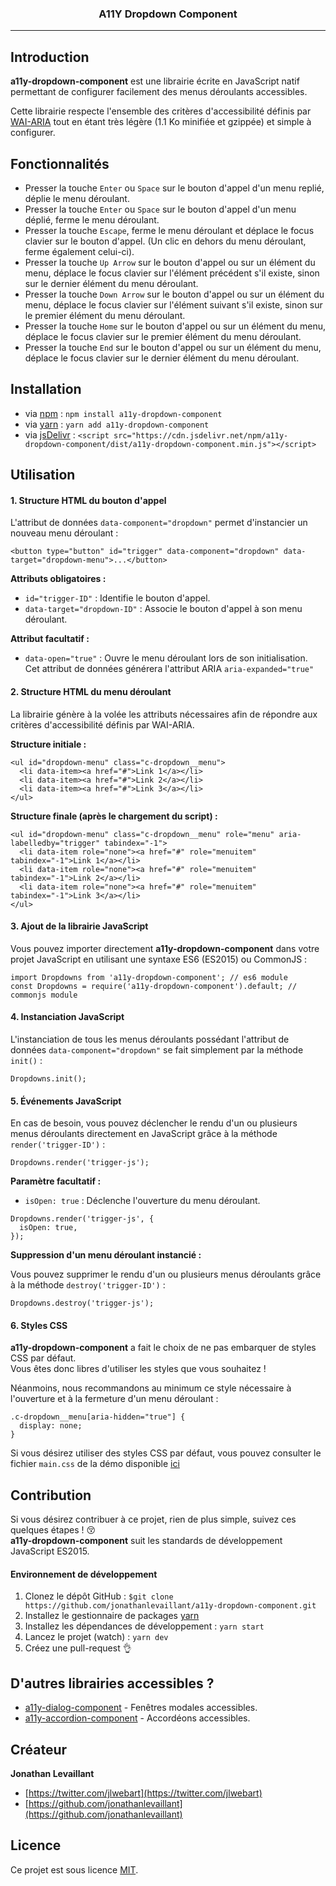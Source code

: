 <h3 align="center">A11Y Dropdown Component</h3>

---

## Introduction

**a11y-dropdown-component** est une librairie écrite en JavaScript natif permettant de configurer facilement des
menus déroulants accessibles.

Cette librairie respecte l'ensemble des critères d'accessibilité définis par 
[WAI-ARIA](https://www.w3.org/TR/wai-aria-practices-1.1/#menubutton) tout en étant très légère (1.1 Ko minifiée et gzippée)
et simple à configurer.

## Fonctionnalités

- Presser la touche `Enter` ou `Space` sur le bouton d'appel d'un menu replié, déplie le menu déroulant.
- Presser la touche `Enter` ou `Space` sur le bouton d'appel d'un menu déplié, ferme le menu déroulant.
- Presser la touche `Escape`, ferme le menu déroulant et déplace le focus clavier sur le bouton d'appel. (Un clic en 
dehors du menu déroulant, ferme également celui-ci).
- Presser la touche `Up Arrow` sur le bouton d'appel ou sur un élément du menu, déplace le focus clavier sur l'élément
précédent s'il existe, sinon sur le dernier élément du menu déroulant.
- Presser la touche `Down Arrow` sur le bouton d'appel ou sur un élément du menu, déplace le focus clavier sur l'élément
suivant s'il existe, sinon sur le premier élément du menu déroulant.
- Presser la touche `Home` sur le bouton d'appel ou sur un élément du menu, déplace le focus clavier sur le premier élément du menu déroulant.
- Presser la touche `End` sur le bouton d'appel ou sur un élément du menu, déplace le focus clavier sur le dernier élément du menu déroulant.

## Installation

- via [npm](https://www.npmjs.com/) : `npm install a11y-dropdown-component`
- via [yarn](https://yarnpkg.com/lang/en/) : `yarn add a11y-dropdown-component`
- via [jsDelivr](https://www.jsdelivr.com/) : `<script src="https://cdn.jsdelivr.net/npm/a11y-dropdown-component/dist/a11y-dropdown-component.min.js"></script>`

## Utilisation

#### 1. Structure HTML du bouton d'appel

L'attribut de données `data-component="dropdown"` permet d'instancier un nouveau menu déroulant :

```
<button type="button" id="trigger" data-component="dropdown" data-target="dropdown-menu">...</button>
```

**Attributs obligatoires :**

- `id="trigger-ID"` : Identifie le bouton d'appel.
- `data-target="dropdown-ID"` : Associe le bouton d'appel à son menu déroulant.

**Attribut facultatif :**

- `data-open="true"` : Ouvre le menu déroulant lors de son initialisation.  
Cet attribut de données générera l'attribut ARIA `aria-expanded="true"` 

#### 2. Structure HTML du menu déroulant

La librairie génère à la volée les attributs nécessaires afin de répondre aux critères d'accessibilité 
définis par WAI-ARIA.

**Structure initiale :**

```
<ul id="dropdown-menu" class="c-dropdown__menu">
  <li data-item><a href="#">Link 1</a></li>
  <li data-item><a href="#">Link 2</a></li>
  <li data-item><a href="#">Link 3</a></li>
</ul>
```

**Structure finale (après le chargement du script) :**

```
<ul id="dropdown-menu" class="c-dropdown__menu" role="menu" aria-labelledby="trigger" tabindex="-1">
  <li data-item role="none"><a href="#" role="menuitem" tabindex="-1">Link 1</a></li>
  <li data-item role="none"><a href="#" role="menuitem" tabindex="-1">Link 2</a></li>
  <li data-item role="none"><a href="#" role="menuitem" tabindex="-1">Link 3</a></li>
</ul>
```

#### 3. Ajout de la librairie JavaScript

Vous pouvez importer directement **a11y-dropdown-component** dans votre projet JavaScript 
en utilisant une syntaxe ES6 (ES2015) ou CommonJS :

```
import Dropdowns from 'a11y-dropdown-component'; // es6 module
const Dropdowns = require('a11y-dropdown-component').default; // commonjs module
```

#### 4. Instanciation JavaScript

L'instanciation de tous les menus déroulants possédant l'attribut de données `data-component="dropdown"` se fait simplement
par la méthode `init()` :

```
Dropdowns.init();
```

#### 5. Événements JavaScript

En cas de besoin, vous pouvez déclencher le rendu d'un ou plusieurs menus déroulants directement en JavaScript 
grâce à la méthode `render('trigger-ID')` :

```
Dropdowns.render('trigger-js');
```

**Paramètre facultatif :**

- `isOpen: true` : Déclenche l'ouverture du menu déroulant.

```
Dropdowns.render('trigger-js', {
  isOpen: true,
});
```

**Suppression d'un menu déroulant instancié :**

Vous pouvez supprimer le rendu d'un ou plusieurs menus déroulants grâce à la méthode `destroy('trigger-ID')` :

```
Dropdowns.destroy('trigger-js');
```

#### 6. Styles CSS

**a11y-dropdown-component** a fait le choix de ne pas embarquer de styles CSS par défaut.  
Vous êtes donc libres d'utiliser les styles que vous souhaitez !

Néanmoins, nous recommandons au minimum ce style nécessaire à l'ouverture et à la fermeture d'un menu déroulant :

```
.c-dropdown__menu[aria-hidden="true"] {
  display: none;
}
```

Si vous désirez utiliser des styles CSS par défaut, vous pouvez consulter le fichier `main.css` de la démo disponible 
[ici](https://github.com/jonathanlevaillant/a11y-dropdown-component/blob/master/demo/src/main.css)

## Contribution

Si vous désirez contribuer à ce projet, rien de plus simple, suivez ces quelques étapes ! :kissing_closed_eyes:  
**a11y-dropdown-component** suit les standards de développement JavaScript ES2015.

#### Environnement de développement

1. Clonez le dépôt GitHub : `$git clone https://github.com/jonathanlevaillant/a11y-dropdown-component.git`
2. Installez le gestionnaire de packages [yarn](https://yarnpkg.com/en/docs/install#mac-tab)
3. Installez les dépendances de développement : `yarn start`
4. Lancez le projet (watch) : `yarn dev`
5. Créez une pull-request :ok_hand:

## D'autres librairies accessibles ?

- [a11y-dialog-component](https://github.com/jonathanlevaillant/a11y-dialog-component) - Fenêtres modales accessibles.
- [a11y-accordion-component](https://github.com/jonathanlevaillant/a11y-accordion-component) - Accordéons accessibles.

## Créateur

**Jonathan Levaillant**

- [https://twitter.com/jlwebart](https://twitter.com/jlwebart)
- [https://github.com/jonathanlevaillant](https://github.com/jonathanlevaillant)

## Licence

Ce projet est sous licence [MIT](https://opensource.org/licenses/MIT).
